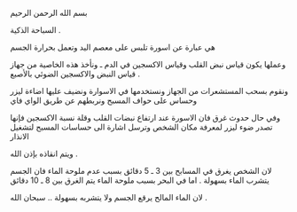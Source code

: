 بسم الله الرحمن الرحيم 

السباحة الذكية .

هي عبارة عن اسورة تلبس على معصم اليد وتعمل بحرارة الجسم 

وعملها يكون قياس نبض القلب وقياس الاكسجين في الدم ـ ونأخذ هذه الخاصية من جهاز قياس النبض والاكسجين الضوئي بالأصبع .

ونقوم بسحب المستشعرات من الجهاز ونستخدمها في الاسوارة ونضيف عليها اضاءة ليزر وحساس على حواف المسبح ونربطهم عن طريق الواي فاي 

وفي حال حدوث غرق فان الاسورة عند ارتفاع نبضات القلب وقلة نسبة الاكسجين فإنها تصدر ضوء ليزر لمعرفة مكان الشخص وترسل اشارة الى حساسات المسبح لتشغيل الانذار

ويتم انقاذه بإذن الله .

لان الشخص يغرق في المسابح بين 3 ـ 5 دقائق بسبب عدم ملوحة الماء فان الجسم يتشرب الماء بسهولة . اما في البحر بسبب ملوحة الماء يتم الغرق بين 8 ـ 10 دقائق 

لان الماء المالح يرقع الجسم ولا يتشربه بسهولة .. سبحان الله .

